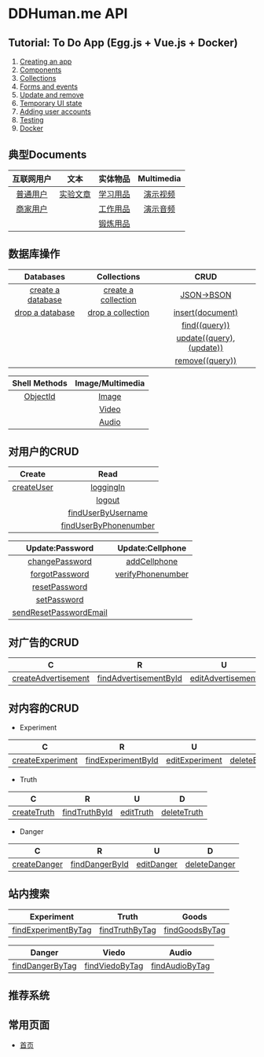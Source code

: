 # DDHuman.me API

## Tutorial: To Do App (Egg.js + Vue.js + Docker)

1. [Creating an app](/chapters/Tutorial/Creating_an_app.md)
2. [Components](/chapters/Tutorial/Components.md)
3. [Collections](/chapters/Tutorial/Collections.md)
4. [Forms and events](/chapters/Tutorial/Forms_and_events.md)
5. [Update and remove](/chapters/Tutorial/Update_and_remove.md)
7. [Temporary UI state](/chapters/Tutorial/Temporary_UI_state.md)
8. [Adding user accounts](/chapters/Tutorial/Adding_user_accounts.md)
9. [Testing](/chapters/Tutorial/Testing.md)
10. [Docker](/chapters/Tutorial/Docker.md)

## 典型Documents

| 互联网用户 | 文本 | 实体物品 | **Multimedia** |
|:-------:|:-------:|:-------:|:-------:|
|[普通用户]|[实验文章]|[学习用品]|[演示视频]|
|[商家用户]|         |[工作用品]|[演示音频]|
|    	  |         |[锻炼用品]|         |

[普通用户]: /chapters/典型Documents/普通用户.md
[商家用户]: /chapters/典型Documents/商家用户.md

[实验文章]: /chapters/典型Documents/实验文章.md

[学习用品]: /chapters/典型Documents/学习用品.md
[工作用品]: /chapters/典型Documents/工作用品.md
[锻炼用品]: /chapters/典型Documents/锻炼用品.md

[演示视频]: /chapters/典型Documents/演示视频.md
[演示音频]: /chapters/典型Documents/演示音频.md

## 数据库操作

| Databases | Collections | **CRUD** | 
|:-------:|:-------:|:-------:|
|[create a database]|[create a collection]|[JSON->BSON]|
|[drop a database]|[drop a collection]|[insert(document)]|
|				  |					  |[find((query))]|
|				  |					  |[update((query),(update))]|
|				  |					  |[remove((query))]|

[create a database]: /chapters/数据库操作/create-a-database.md
[drop a database]: /chapters/数据库操作/drop-a-database.md

[create a collection]: /chapters/数据库操作/create-a-collection.md
[drop a collection]: /chapters/数据库操作/drop-a-collection.md

[JSON->BSON]: /chapters/数据库操作/JSON-BSON.md
[insert(document)]: /chapters/数据库操作/insert(document).md
[find((query))]: /chapters/数据库操作/find((query)).md
[update((query),(update))]: /chapters/数据库操作/update((query),(update)).md
[remove((query))]: /chapters/数据库操作/remove((query)).md

| Shell Methods | **Image/Multimedia** | 
|:-------:|:-------:|
|[ObjectId]|[Image]|
|		   |[Video]|
|		   |[Audio]|

[ObjectId]: /chapters/数据库操作/ObjectId.md

[Image]: /chapters/数据库操作/Image.md
[Video]: /chapters/数据库操作/Video.md
[Audio]: /chapters/数据库操作/Audio.md

## 对用户的CRUD

| **Create** | **Read** | 
|:-------:|:-------:|
|[createUser]|[loggingIn]|
|			 |[logout]|
|			 |[findUserByUsername]|
|			 |[findUserByPhonenumber]|			 



[createUser]: /chapters/对用户的CRUD/createUser.md

[loggingIn]: /chapters/对用户的CRUD/loggingIn.md
[logout]: /chapters/对用户的CRUD/logout.md
[findUserByUsername]: /chapters/对用户的CRUD/findUserByUsername.md
[findUserByPhonenumber]: /chapters/对用户的CRUD/findUserByPhonenumber.md

| Update:Password | Update:Cellphone | 
|:-------:|:-------:|
|[changePassword]|[addCellphone]|
|[forgotPassword]|[verifyPhonenumber]|
|[resetPassword] |					 |
|[setPassword]   |					 |			 
|[sendResetPasswordEmail]|			 |

[changePassword]: /chapters/对用户的CRUD/changePassword.md
[forgotPassword]: /chapters/对用户的CRUD/forgotPassword.md
[resetPassword]: /chapters/对用户的CRUD/resetPassword.md
[setPassword]: /chapters/对用户的CRUD/setPassword.md
[sendResetPasswordEmail]: /chapters/对用户的CRUD/sendResetPasswordEmail.md

[addCellphone]: /chapters/对用户的CRUD/addCellphone.md
[verifyPhonenumber]: /chapters/对用户的CRUD/verifyPhonenumber.md

## 对广告的CRUD

| **C** | **R** | **U** | **D** |
|:-------:|:-------:|:-------:|:-------:|
|[createAdvertisement]|[findAdvertisementById]|[editAdvertisement]|[deleteAdvertisement]|

[createAdvertisement]: /chapters/对广告的CRUD/createAdvertisement.md
[findAdvertisementById]: /chapters/对广告的CRUD/findAdvertisementById.md
[editAdvertisement]: /chapters/对广告的CRUD/editAdvertisement.md
[deleteAdvertisement]: /chapters/对广告的CRUD/deleteAdvertisement.md

## 对内容的CRUD

- Experiment

| **C** | **R** | **U** | **D** |
|:-------:|:-------:|:-------:|:-------:|
|[createExperiment]|[findExperimentById]|[editExperiment]|[deleteExperiment]|

[createExperiment]: /chapters/对内容的CRUD/createExperiment.md
[findExperimentById]: /chapters/对内容的CRUD/findExperimentById.md
[editExperiment]: /chapters/对内容的CRUD/editExperiment.md
[deleteExperiment]: /chapters/对内容的CRUD/deleteExperiment.md

- Truth

| **C** | **R** | **U** | **D** |
|:-------:|:-------:|:-------:|:-------:|
|[createTruth]|[findTruthById]|[editTruth]|[deleteTruth]|

[createTruth]: /chapters/对内容的CRUD/createTruth.md
[findTruthById]: /chapters/对内容的CRUD/findTruthById.md
[editTruth]: /chapters/对内容的CRUD/editTruth.md
[deleteTruth]: /chapters/对内容的CRUD/deleteTruth.md

- Danger

| **C** | **R** | **U** | **D** |
|:-------:|:-------:|:-------:|:-------:|
|[createDanger]|[findDangerById]|[editDanger]|[deleteDanger]|

[createDanger]: /chapters/对内容的CRUD/createDanger.md
[findDangerById]: /chapters/对内容的CRUD/findDangerById.md
[editDanger]: /chapters/对内容的CRUD/editDanger.md
[deleteDanger]: /chapters/对内容的CRUD/deleteDanger.md

## 站内搜索

| **Experiment** | **Truth** | **Goods** | 
|:-------:|:-------:|:-------:|
|[findExperimentByTag]|[findTruthByTag]|[findGoodsByTag]|

[findExperimentByTag]: /chapters/站内搜索/findExperimentByTag.md
[findTruthByTag]: /chapters/站内搜索/findTruthByTag.md
[findGoodsByTag]: /chapters/站内搜索/findGoodsByTag.md

| **Danger** | **Viedo** | **Audio** | 
|:-------:|:-------:|:-------:|
|[findDangerByTag]|[findViedoByTag]|[findAudioByTag]|

[findDangerByTag]: /chapters/站内搜索/findDangerByTag.md
[findViedoByTag]: /chapters/站内搜索/findViedoByTag.md
[findAudioByTag]: /chapters/站内搜索/findAudioByTag.md

## 推荐系统

## 常用页面
- [首页](/chapters/常用页面/首页.md)